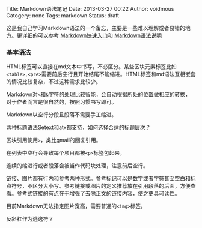 Title: Markdown语法笔记
Date: 2013-03-27 00:22
Author: voidmous
Catogery: none
Tags: markdown
Status: draft

这是我自己学习Markdown语法的一个备忘，主要是一些难以理解或者易错的地方。更详细的可以参考 [Markdown快速入门](http://wowubuntu.com/markdown/basic.html )和 [Markdown语法说明](http://wowubuntu.com/markdown/basic.html ) 


### 基本语法 ###

HTML标签可以直接在md文本中书写，不必区分。某些区块元素标签比如`<table>,<pre>`需要前后空行且开始结尾不能缩进。HTML标签和md语法互相嵌套的情况比较复杂，不过这种需求比较少。

Markdown对`<`和`&`字符的处理比较智能，会自动根据所处的位置做相应的转换，对于作者而言是很自然的，按照习惯书写即可。

Markdown以空行分段且段落不需要手工缩进。

两种标题语法Setext和atx都支持，如何选择合适的标题层次？

区块引用使用`>`，类比gmail的回复引用。

在列表中空行会导致每个项目都被`<p>`标签包起来。

连续的缩进行或者段落会被当作代码块处理，注意前后空行。

链接、图片都有行内和参考两种形式。参考标记可以是数字或者字符甚至空白和标点符号，不区分大小写。参考链接或图片的定义推荐放在引用段落的后面，方便查看。参考式链接的有点在于增强了去除正文的链接内容，使之更具可读性。
 
目前Markdown无法指定图片宽高，需要普通的`<img>`标签。

反斜杠作为逃逸符？




